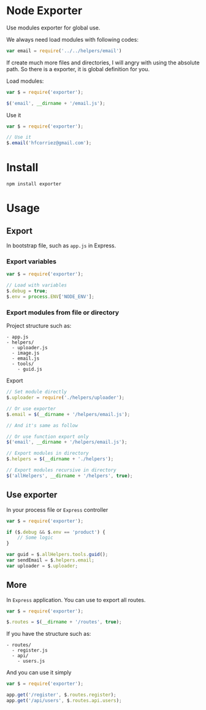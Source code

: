 # Node Exporter

Use modules exporter for global use.

We always need load modules with following codes:

```js
var email = require('../../helpers/email')
```

If create much more files and directories, I will angry with using the absolute path. So there is a exporter, it is global definition for you.

Load modules:

```js
var $ = require('exporter');

$('email', __dirname + '/email.js');
```

Use  it

```js
var $ = require('exporter');

// Use it
$.email('hfcorriez@gmail.com');
```


# Install

```
npm install exporter
```

# Usage

## Export

In bootstrap file, such as `app.js` in Express.

### Export variables

```js
var $ = require('exporter');

// Load with variables
$.debug = true;
$.env = process.ENV['NODE_ENV'];
```

### Export modules from file or directory

Project structure such as:

```
- app.js
- helpers/
  - uploader.js
  - image.js
  - email.js
  - tools/
    - guid.js
```

Export

```js
// Set module directly
$.uploader = require('./helpers/uploader');

// Or use exporter
$.email = $(__dirname + '/helpers/email.js');

// And it's same as follow

// Or use function export only
$('email', __dirname + '/helpers/email.js');

// Export modules in directory
$.helpers = $(__dirname + './helpers');

// Export modules recursive in directory
$('allHelpers', __dirname + '/helpers', true);
```

## Use exporter

In your process file or `Express` controller

```js
var $ = require('exporter');

if ($.debug && $.env == 'product') {
    // Some logic
}

var guid = $.allHelpers.tools.guid();
var sendEmail = $.helpers.email;
var uploader = $.uploader;
```

## More

In `Express` application. You can use to export all routes.

```js
var $ = require('exporter');

$.routes = $(__dirname + '/routes', true);
```

If you have the structure such as:

```
- routes/
  - register.js
  - api/
    - users.js
```

And you can use it simply

```js
var $ = require('exporter');

app.get('/register', $.routes.register);
app.get('/api/users', $.routes.api.users);
```